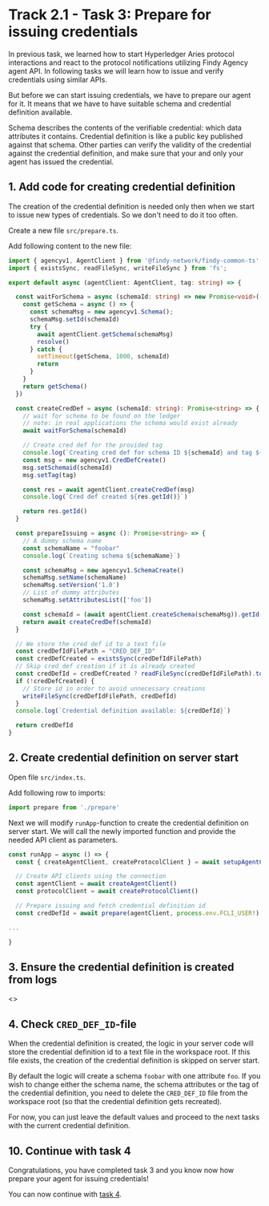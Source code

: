 # Track 2.1 - Task 3: Prepare for issuing credentials

In previous task, we learned how to start Hyperledger Aries protocol interactions and
react to the protocol notifications utilizing Findy Agency agent API. In following tasks
we will learn how to issue and verify credentials using similar APIs.

But before we can start issuing credentials, we have to prepare our agent for it.
It means that we have to have suitable schema and credential definition available.

Schema describes the contents of the verifiable credential: which data attributes it
contains. Credential definition is like a public key published against that schema.
Other parties can verify the validity of the credential against the credential
definition, and make sure that your and only your agent has issued the credential.

## 1. Add code for creating credential definition

The creation of the credential definition is needed only then when we start
to issue new types of credentials. So we don't need to do it too often.

Create a new file `src/prepare.ts`.

Add following content to the new file:

```ts
import { agencyv1, AgentClient } from '@findy-network/findy-common-ts'
import { existsSync, readFileSync, writeFileSync } from 'fs';

export default async (agentClient: AgentClient, tag: string) => {

  const waitForSchema = async (schemaId: string) => new Promise<void>((resolve) => {
    const getSchema = async () => {
      const schemaMsg = new agencyv1.Schema();
      schemaMsg.setId(schemaId)
      try {
        await agentClient.getSchema(schemaMsg)
        resolve()
      } catch {
        setTimeout(getSchema, 1000, schemaId)
        return
      }
    }
    return getSchema()
  })

  const createCredDef = async (schemaId: string): Promise<string> => {
    // wait for schema to be found on the ledger
    // note: in real applications the schema would exist already
    await waitForSchema(schemaId)

    // Create cred def for the provided tag
    console.log(`Creating cred def for schema ID ${schemaId} and tag ${tag}`)
    const msg = new agencyv1.CredDefCreate()
    msg.setSchemaid(schemaId)
    msg.setTag(tag)

    const res = await agentClient.createCredDef(msg)
    console.log(`Cred def created ${res.getId()}`)

    return res.getId()
  }

  const prepareIssuing = async (): Promise<string> => {
    // A dummy schema name
    const schemaName = "foobar"
    console.log(`Creating schema ${schemaName}`)

    const schemaMsg = new agencyv1.SchemaCreate()
    schemaMsg.setName(schemaName)
    schemaMsg.setVersion('1.0')
    // List of dummy attributes
    schemaMsg.setAttributesList(['foo'])

    const schemaId = (await agentClient.createSchema(schemaMsg)).getId()
    return await createCredDef(schemaId)
  }

  // We store the cred def id to a text file
  const credDefIdFilePath = "CRED_DEF_ID"
  const credDefCreated = existsSync(credDefIdFilePath)
  // Skip cred def creation if it is already created
  const credDefId = credDefCreated ? readFileSync(credDefIdFilePath).toString() : await prepareIssuing()
  if (!credDefCreated) {
    // Store id in order to avoid unnecessary creations
    writeFileSync(credDefIdFilePath, credDefId)
  }
  console.log(`Credential definition available: ${credDefId}`)

  return credDefId
}
```

## 2. Create credential definition on server start

Open file `src/index.ts`.

Add following row to imports:

```ts
import prepare from './prepare'
```

Next we will modify `runApp`-function to create the credential definition on server start.
We will call the newly imported function and provide the needed API client
as parameters.

```ts
const runApp = async () => {
  const { createAgentClient, createProtocolClient } = await setupAgentConnection()

  // Create API clients using the connection
  const agentClient = await createAgentClient()
  const protocolClient = await createProtocolClient()

  // Prepare issuing and fetch credential definition id
  const credDefId = await prepare(agentClient, process.env.FCLI_USER!)

...

}
```

## 3. Ensure the credential definition is created from logs

<<screencapture here>>

## 4. Check `CRED_DEF_ID`-file

When the credential definition is created, the logic in your server code will store
the credential definition id to a text file in the workspace root. If this file exists,
the creation of the credential definition is skipped on server start.

By default the logic will create a schema `foobar` with one attribute `foo`. If you wish to change either
the schema name, the schema attributes or the tag of the credential definition, you need to delete
the `CRED_DEF_ID` file from the workspace root (so that the credential definition gets recreated).

For now, you can just leave the default values and proceed to the next tasks with the current credential
definition.

## 10. Continue with task 4

Congratulations, you have completed task 3 and you know now how prepare your agent
for issuing credentials!

You can now continue with [task 4](../task4/README.md).
